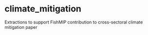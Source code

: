# climate_mitigation
Extractions to support FishMIP contribution to cross-sectoral climate mitigation paper
